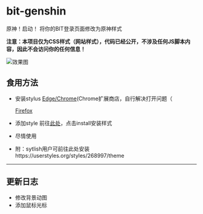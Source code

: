 # bit-genshin
原神！启动！
将你的BIT登录页面修改为原神样式

**注意：本项目仅为CSS样式（网站样式），代码已经公开，不涉及任何JS脚本内容，因此不会访问你的任何信息！**

![效果图](https://www.z4a.net/images/2023/08/29/92b1e3463bbce3372160c29fe6b5aa1e.png)

## 食用方法

- 安装stylus
  [Edge/Chrome](https://chrome.google.com/webstore/detail/stylus/clngdbkpkpeebahjckkjfobafhncgmne)(Chrome扩展商店，自行解决打开问题（
  
  [Firefox](https://addons.mozilla.org/zh-CN/firefox/addon/styl-us/)
- 添加style
  前往[此处](https://userstyles.world/style/11791/default-slug)，点击install安装样式
- 尽情使用

- 附：sytlish用户可前往此处安装https://userstyles.org/styles/268997/theme
------------------
## 更新日志

- 修改背景动图
- 添加鼠标光标
